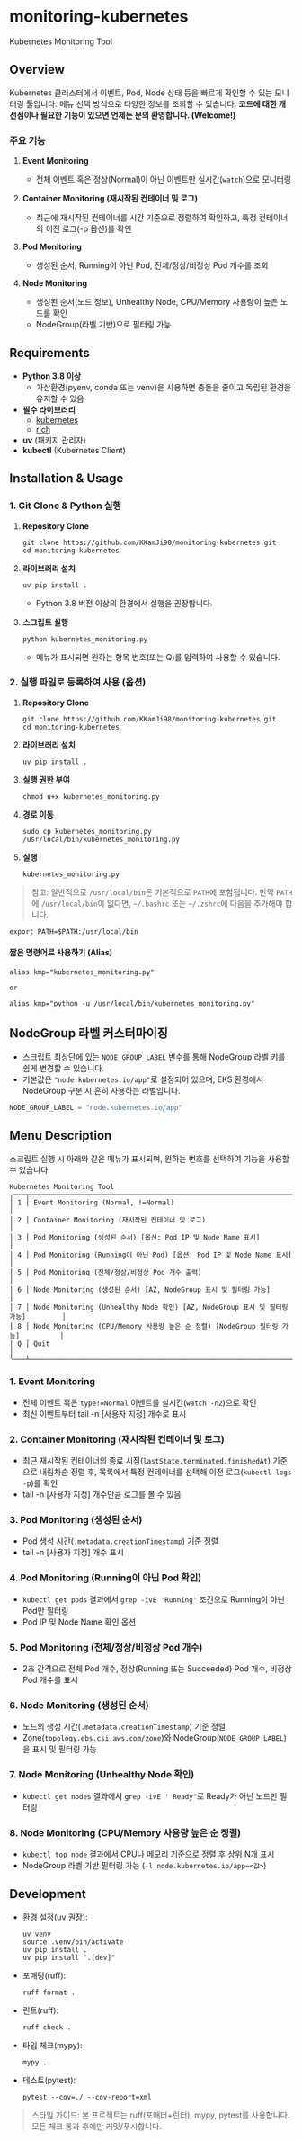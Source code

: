 # monitoring-kubernetes

Kubernetes Monitoring Tool

## Overview

Kubernetes 클러스터에서 이벤트, Pod, Node 상태 등을 빠르게 확인할 수 있는 모니터링 툴입니다.
메뉴 선택 방식으로 다양한 정보를 조회할 수 있습니다.
**코드에 대한 개선점이나 필요한 기능이 있으면 언제든 문의 환영합니다. (Welcome!)**

### 주요 기능

1. **Event Monitoring**
   - 전체 이벤트 혹은 정상(Normal)이 아닌 이벤트만 실시간(`watch`)으로 모니터링

2. **Container Monitoring (재시작된 컨테이너 및 로그)**
   - 최근에 재시작된 컨테이너를 시간 기준으로 정렬하여 확인하고, 특정 컨테이너의 이전 로그(-p 옵션)를 확인

3. **Pod Monitoring**
   - 생성된 순서, Running이 아닌 Pod, 전체/정상/비정상 Pod 개수를 조회

4. **Node Monitoring**
   - 생성된 순서(노드 정보), Unhealthy Node, CPU/Memory 사용량이 높은 노드를 확인
   - NodeGroup(라벨 기반)으로 필터링 가능

## Requirements

- **Python 3.8 이상**
  - 가상환경(pyenv, conda 또는 venv)을 사용하면 충돌을 줄이고 독립된 환경을 유지할 수 있음
- **필수 라이브러리**
  - [kubernetes](https://pypi.org/project/kubernetes/)
  - [rich](https://pypi.org/project/rich/)
- **uv** (패키지 관리자)
- **kubectl** (Kubernetes Client)

## Installation & Usage

### 1. Git Clone & Python 실행

1. **Repository Clone**

   ```shell
   git clone https://github.com/KKamJi98/monitoring-kubernetes.git
   cd monitoring-kubernetes
   ```

2. **라이브러리 설치**

   ```shell
   uv pip install .
   ```

   - Python 3.8 버전 이상의 환경에서 실행을 권장합니다.

3. **스크립트 실행**

   ```shell
   python kubernetes_monitoring.py
   ```

   - 메뉴가 표시되면 원하는 항목 번호(또는 Q)를 입력하여 사용할 수 있습니다.

### 2. 실행 파일로 등록하여 사용 (옵션)

1. **Repository Clone**

   ```shell
   git clone https://github.com/KKamJi98/monitoring-kubernetes.git
   cd monitoring-kubernetes
   ```

2. **라이브러리 설치**

   ```shell
   uv pip install .
   ```

3. **실행 권한 부여**

   ```shell
   chmod u+x kubernetes_monitoring.py
   ```

4. **경로 이동**

   ```shell
   sudo cp kubernetes_monitoring.py /usr/local/bin/kubernetes_monitoring.py
   ```

5. **실행**

   ```shell
   kubernetes_monitoring.py
   ```

> 참고: 일반적으로 `/usr/local/bin`은 기본적으로 `PATH`에 포함됩니다.
> 만약 `PATH`에 `/usr/local/bin`이 없다면, `~/.bashrc` 또는 `~/.zshrc`에 다음을 추가해야 합니다.

```shell
export PATH=$PATH:/usr/local/bin
```

#### 짧은 명령어로 사용하기 (Alias)

```shell
alias kmp="kubernetes_monitoring.py"

or

alias kmp="python -u /usr/local/bin/kubernetes_monitoring.py"
```

## NodeGroup 라벨 커스터마이징

- 스크립트 최상단에 있는 `NODE_GROUP_LABEL` 변수를 통해 NodeGroup 라벨 키를 쉽게 변경할 수 있습니다.
- 기본값은 `"node.kubernetes.io/app"`로 설정되어 있으며, EKS 환경에서 NodeGroup 구분 시 흔히 사용하는 라벨입니다.

```python
NODE_GROUP_LABEL = "node.kubernetes.io/app"
```

## Menu Description

스크립트 실행 시 아래와 같은 메뉴가 표시되며, 원하는 번호를 선택하여 기능을 사용할 수 있습니다.

```
Kubernetes Monitoring Tool
╭───┬───────────────────────────────────────────────────────────────────────────────────╮
│ 1 │ Event Monitoring (Normal, !=Normal)                                               │
│ 2 │ Container Monitoring (재시작된 컨테이너 및 로그)                                  │
│ 3 │ Pod Monitoring (생성된 순서) [옵션: Pod IP 및 Node Name 표시]                     │
│ 4 │ Pod Monitoring (Running이 아닌 Pod) [옵션: Pod IP 및 Node Name 표시]              │
│ 5 │ Pod Monitoring (전체/정상/비정상 Pod 개수 출력)                                   │
│ 6 │ Node Monitoring (생성된 순서) [AZ, NodeGroup 표시 및 필터링 가능]                 │
│ 7 │ Node Monitoring (Unhealthy Node 확인) [AZ, NodeGroup 표시 및 필터링 가능]         │
│ 8 │ Node Monitoring (CPU/Memory 사용량 높은 순 정렬) [NodeGroup 필터링 가능]          │
│ Q │ Quit                                                                              │
╰───┴───────────────────────────────────────────────────────────────────────────────────╯
```

### 1. Event Monitoring

- 전체 이벤트 혹은 `type!=Normal` 이벤트를 실시간(`watch -n2`)으로 확인
- 최신 이벤트부터 tail -n [사용자 지정] 개수로 표시

### 2. Container Monitoring (재시작된 컨테이너 및 로그)

- 최근 재시작된 컨테이너의 종료 시점(`lastState.terminated.finishedAt`) 기준으로 내림차순 정렬 후, 목록에서 특정 컨테이너를 선택해 이전 로그(`kubectl logs -p`)를 확인
- tail -n [사용자 지정] 개수만큼 로그를 볼 수 있음

### 3. Pod Monitoring (생성된 순서)

- Pod 생성 시간(`.metadata.creationTimestamp`) 기준 정렬
- tail -n [사용자 지정] 개수 표시

### 4. Pod Monitoring (Running이 아닌 Pod 확인)

- `kubectl get pods` 결과에서 `grep -ivE 'Running'` 조건으로 Running이 아닌 Pod만 필터링
- Pod IP 및 Node Name 확인 옵션

### 5. Pod Monitoring (전체/정상/비정상 Pod 개수)

- 2초 간격으로 전체 Pod 개수, 정상(Running 또는 Succeeded) Pod 개수, 비정상 Pod 개수를 표시

### 6. Node Monitoring (생성된 순서)

- 노드의 생성 시간(`.metadata.creationTimestamp`) 기준 정렬
- Zone(`topology.ebs.csi.aws.com/zone`)와 NodeGroup(`NODE_GROUP_LABEL`)을 표시 및 필터링 가능

### 7. Node Monitoring (Unhealthy Node 확인)

- `kubectl get nodes` 결과에서 `grep -ivE ' Ready'`로 Ready가 아닌 노드만 필터링

### 8. Node Monitoring (CPU/Memory 사용량 높은 순 정렬)

- `kubectl top node` 결과에서 CPU나 메모리 기준으로 정렬 후 상위 N개 표시
- NodeGroup 라벨 기반 필터링 가능 (`-l node.kubernetes.io/app=<값>`)

## Development

- 환경 설정(uv 권장):

  ```shell
  uv venv
  source .venv/bin/activate
  uv pip install .
  uv pip install ".[dev]"
  ```

- 포매팅(ruff):

  ```shell
  ruff format .
  ```

- 린트(ruff):

  ```shell
  ruff check .
  ```

- 타입 체크(mypy):

  ```shell
  mypy .
  ```

- 테스트(pytest):

  ```shell
  pytest --cov=./ --cov-report=xml
  ```

> 스타일 가이드: 본 프로젝트는 ruff(포매터+린터), mypy, pytest를 사용합니다. 모든 체크 통과 후에만 커밋/푸시합니다.
